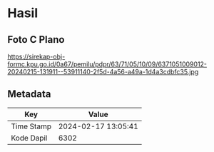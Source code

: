 # Hasil

## Foto C Plano

https://sirekap-obj-formc.kpu.go.id/0a67/pemilu/pdpr/63/71/05/10/09/6371051009012-20240215-131911--53911140-2f5d-4a56-a49a-1d4a3cdbfc35.jpg


## Metadata

| Key        | Value               |
| ---------- | ------------------- |
| Time Stamp | 2024-02-17 13:05:41 |
| Kode Dapil | 6302                |



